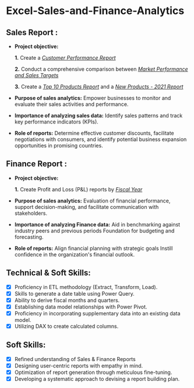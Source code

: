 # Excel-Sales-and-Finance-Analytics

## Sales Report :


- **Project objective:** 

    **1.** Create a _[Customer Performance Report](https://github.com/krishnalath99/Excel-Sales-and-Finance-Analytics/blob/main/Customer%20Net%20Sales%20Performance%20Report.pdf)_ 

    **2.** Conduct a comprehensive comparison between _[Market Performance and Sales Targets](https://github.com/krishnalath99/Excel-Sales-and-Finance-Analytics/blob/main/Market%20Performance%20vs%20Target%20Report.pdf)_

    **3.** Create a _[Top 10 Products Report](https://github.com/krishnalath99/Excel-Sales-and-Finance-Analytics/blob/main/Top%2010%20Products%20Report.pdf)_ and a _[New Products - 2021 Report](https://github.com/krishnalath99/Excel-Sales-and-Finance-Analytics/blob/main/New%20Products%20-%202021%20Report.pdf)_


- **Purpose of sales analytics:** Empower businesses to monitor and evaluate their sales activities and performance.

- **Importance of analyzing sales data:** Identify sales patterns and track key performance indicators (KPIs).

- **Role of reports:** Determine effective customer discounts, facilitate negotiations with consumers, and identify potential business expansion opportunities in promising countries.


## Finance Report :

- **Project objective:** 

    **1.** Create Profit and Loss (P&L) reports by _[Fiscal Year](https://github.com/krishnalath99/Excel-Sales-and-Finance-Analytics/blob/main/P%20%26%20L%20Report%20(By%20Fiscal%20Years).pdf)_ 

- **Purpose of sales analytics:** Evaluation of financial performance, support decision-making, and facilitate communication with stakeholders.

- **Importance of analyzing Finance data:** Aid in benchmarking against industry peers and previous periods Foundation for budgeting and forecasting.

- **Role of reports:** Align financial planning with strategic goals Instill confidence in the organization's financial outlook.


## Technical & Soft Skills:
- [x]	Proficiency in ETL methodology (Extract, Transform, Load).
- [x]	Skills to generate a date table using Power Query.
- [x]	Ability to derive fiscal months and quarters.
- [x]	Establishing data model relationships with Power Pivot.
- [x]	Proficiency in incorporating supplementary data into an existing data model.
- [x]	Utilizing DAX to create calculated columns.

## Soft Skills:
- [x]	Refined understanding of Sales & Finance Reports
- [x]	Designing user-centric reports with empathy in mind.
- [x]	Optimization of report generation through meticulous fine-tuning.
- [x]	Developing a systematic approach to devising a report building plan.
